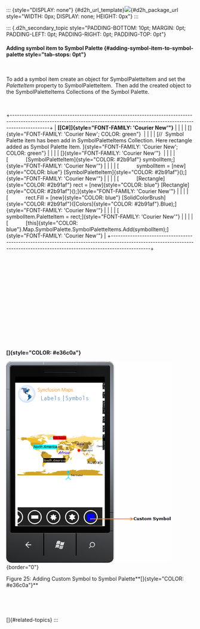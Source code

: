 ::: {style="DISPLAY: none"}
[](ms-xhelp:///?Id=d2h_url_template){#d2h_url_template}![](!package_url!){#d2h_package_url style="WIDTH: 0px; DISPLAY: none; HEIGHT: 0px"}
:::

::: {.d2h_secondary_topic style="PADDING-BOTTOM: 10pt; MARGIN: 0pt; PADDING-LEFT: 0pt; PADDING-RIGHT: 0pt; PADDING-TOP: 0pt"}
#### Adding symbol item to Symbol Palette {#adding-symbol-item-to-symbol-palette style="tab-stops: 0pt"}

 

To add a symbol item create an object for SymbolPaletteItem and set the *PaletteItem* property to SymbolPaletteItem.  Then add the created object to the SymbolPaletteItems Collections of the Symbol Palette.

 

+----------------------------------------------------------------------------------------------------------------------------------------------------------------------------+
| **[\[C#\]]{style="FONT-FAMILY: 'Courier New'"}**                                                                                                                           |
|                                                                                                                                                                            |
| []{style="FONT-FAMILY: 'Courier New'; COLOR: green"}                                                                                                                       |
|                                                                                                                                                                            |
| [//  Symbol Palette item has been add in SymbolPaletteItems Collection. Here rectangle added as Symbol Palette Item. ]{style="FONT-FAMILY: 'Courier New'; COLOR: green"}   |
|                                                                                                                                                                            |
| []{style="FONT-FAMILY: 'Courier New'"}                                                                                                                                     |
|                                                                                                                                                                            |
| [            [SymbolPaletteItem]{style="COLOR: #2b91af"} symbolItem;]{style="FONT-FAMILY: 'Courier New'"}                                                                  |
|                                                                                                                                                                            |
| [            symbolItem = [new]{style="COLOR: blue"} [SymbolPaletteItem]{style="COLOR: #2b91af"}();]{style="FONT-FAMILY: 'Courier New'"}                                   |
|                                                                                                                                                                            |
| [            [Rectangle]{style="COLOR: #2b91af"} rect = [new]{style="COLOR: blue"} [Rectangle]{style="COLOR: #2b91af"}();]{style="FONT-FAMILY: 'Courier New'"}             |
|                                                                                                                                                                            |
| [            rect.Fill = [new]{style="COLOR: blue"} [SolidColorBrush]{style="COLOR: #2b91af"}([Colors]{style="COLOR: #2b91af"}.Blue);]{style="FONT-FAMILY: 'Courier New'"} |
|                                                                                                                                                                            |
| [            symbolItem.PaletteItem = rect;]{style="FONT-FAMILY: 'Courier New'"}                                                                                           |
|                                                                                                                                                                            |
| [            [this]{style="COLOR: blue"}.Map.SymbolPalette.SymbolPaletteItems.Add(symbolItem);]{style="FONT-FAMILY: 'Courier New'"}                                        |
+----------------------------------------------------------------------------------------------------------------------------------------------------------------------------+

 

 

 

 

 

 

 

 

**[]{style="COLOR: #e36c0a"}** 

![](ImagesExt/image75_26.png){border="0"}

Figure 25: Adding Custom Symbol to Symbol Palette**[]{style="COLOR: #e36c0a"}**

 

 

[]{#related-topics}
:::
